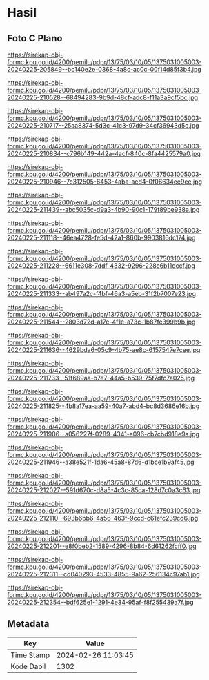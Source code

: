 # Hasil

## Foto C Plano

https://sirekap-obj-formc.kpu.go.id/4200/pemilu/pdpr/13/75/03/10/05/1375031005003-20240225-205849--bc140e2e-0368-4a8c-ac0c-00f14d85f3b4.jpg

https://sirekap-obj-formc.kpu.go.id/4200/pemilu/pdpr/13/75/03/10/05/1375031005003-20240225-210528--68494283-9b9d-48cf-adc8-f11a3a9cf5bc.jpg

https://sirekap-obj-formc.kpu.go.id/4200/pemilu/pdpr/13/75/03/10/05/1375031005003-20240225-210717--25aa8374-5d3c-41c3-97d9-34cf36943d5c.jpg

https://sirekap-obj-formc.kpu.go.id/4200/pemilu/pdpr/13/75/03/10/05/1375031005003-20240225-210834--c796b149-442a-4acf-840c-8fa4425579a0.jpg

https://sirekap-obj-formc.kpu.go.id/4200/pemilu/pdpr/13/75/03/10/05/1375031005003-20240225-210946--7c312505-6453-4aba-aed4-0f06634ee9ee.jpg

https://sirekap-obj-formc.kpu.go.id/4200/pemilu/pdpr/13/75/03/10/05/1375031005003-20240225-211439--abc5035c-d9a3-4b90-90c1-179f89be938a.jpg

https://sirekap-obj-formc.kpu.go.id/4200/pemilu/pdpr/13/75/03/10/05/1375031005003-20240225-211118--46ea4728-fe5d-42a1-860b-9903816dc174.jpg

https://sirekap-obj-formc.kpu.go.id/4200/pemilu/pdpr/13/75/03/10/05/1375031005003-20240225-211228--6611e308-7ddf-4332-9296-228c6b11dccf.jpg

https://sirekap-obj-formc.kpu.go.id/4200/pemilu/pdpr/13/75/03/10/05/1375031005003-20240225-211333--ab497a2c-f4bf-46a3-a5eb-31f2b7007e23.jpg

https://sirekap-obj-formc.kpu.go.id/4200/pemilu/pdpr/13/75/03/10/05/1375031005003-20240225-211544--2803d72d-a17e-4f1e-a73c-1b87fe399b9b.jpg

https://sirekap-obj-formc.kpu.go.id/4200/pemilu/pdpr/13/75/03/10/05/1375031005003-20240225-211636--4629bda6-05c9-4b75-ae8c-6157547e7cee.jpg

https://sirekap-obj-formc.kpu.go.id/4200/pemilu/pdpr/13/75/03/10/05/1375031005003-20240225-211733--51f689aa-b7e7-44a5-b539-75f7dfc7a025.jpg

https://sirekap-obj-formc.kpu.go.id/4200/pemilu/pdpr/13/75/03/10/05/1375031005003-20240225-211825--4b8a17ea-aa59-40a7-abd4-bc8d3686e16b.jpg

https://sirekap-obj-formc.kpu.go.id/4200/pemilu/pdpr/13/75/03/10/05/1375031005003-20240225-211906--a056227f-0289-4341-a096-cb7cbd918e9a.jpg

https://sirekap-obj-formc.kpu.go.id/4200/pemilu/pdpr/13/75/03/10/05/1375031005003-20240225-211946--a38e521f-1da6-45a8-87d6-d1bce1b9af45.jpg

https://sirekap-obj-formc.kpu.go.id/4200/pemilu/pdpr/13/75/03/10/05/1375031005003-20240225-212027--591d670c-d8a5-4c3c-85ca-128d7c0a3c63.jpg

https://sirekap-obj-formc.kpu.go.id/4200/pemilu/pdpr/13/75/03/10/05/1375031005003-20240225-212110--693b6bb6-4a56-463f-9ccd-c61efc239cd6.jpg

https://sirekap-obj-formc.kpu.go.id/4200/pemilu/pdpr/13/75/03/10/05/1375031005003-20240225-212201--e8f0beb2-1589-4296-8b84-6d61262fcff0.jpg

https://sirekap-obj-formc.kpu.go.id/4200/pemilu/pdpr/13/75/03/10/05/1375031005003-20240225-212311--cd040293-4533-4855-9a62-256134c97ab1.jpg

https://sirekap-obj-formc.kpu.go.id/4200/pemilu/pdpr/13/75/03/10/05/1375031005003-20240225-212354--bdf625e1-1291-4e34-95af-f8f255439a7f.jpg


## Metadata

| Key        | Value               |
| ---------- | ------------------- |
| Time Stamp | 2024-02-26 11:03:45 |
| Kode Dapil | 1302                |



